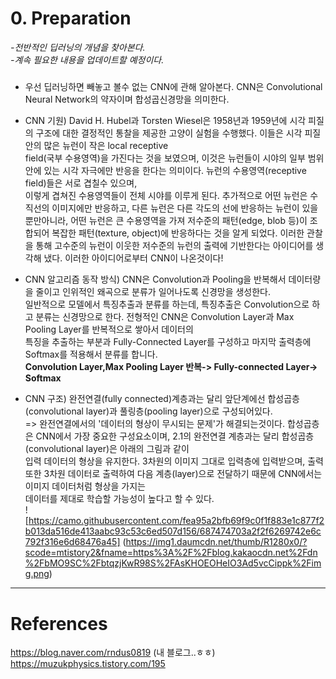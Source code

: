 # 0. Preparation
*-전반적인 딥러닝의 개념을 찾아본다.*  
*-계속 필요한 내용을 업데이트할 예정이다.*

##### 

* 우선 딥러닝하면 빼놓고 볼수 없는 CNN에 관해 알아본다. CNN은 Convolutional Neural Network의 약자이며 합성곱신경망을 의미한다.  

* CNN 기원) David H. Hubel과 Torsten Wiesel은 1958년과 1959년에 시각 피질의 구조에 대한 결정적인 통찰을 제공한 고양이 실험을 수행했다. 이들은 시각 피질 안의 많은 뉴런이 작은 local receptive   
field(국부 수용영역)을 가진다는 것을 보였으며, 이것은 뉴런들이 시야의 일부 범위 안에 있는 시각 자극에만 반응을 한다는 의미이다. 뉴런의 수용영역(receptive field)들은 서로 겹칠수 있으며,   
이렇게 겹쳐진 수용영역들이 전체 시야를 이루게 된다. 추가적으로 어떤 뉴런은 수직선의 이미지에만 반응하고, 다른 뉴런은 다른 각도의 선에 반응하는 뉴런이 있을 뿐만아니라, 어떤 뉴런은 큰 수용영역을 
가져 저수준의 패턴(edge, blob 등)이 조합되어 복잡한 패턴(texture, object)에 반응하다는 것을 알게 되었다. 이러한 관찰을 통해 고수준의 뉴런이 이웃한 저수준의 뉴런의 출력에 기반한다는 아이디어를
생각해 냈다. 이러한 아이디어로부터 CNN이 나온것이다!

* CNN 알고리즘 동작 방식) CNN은 Convolution과 Pooling을 반복해서 데이터량을 줄이고 인위적인 왜곡으로 분류가 일어나도록 신경망을 생성한다.  
일반적으로 모델에서 특징추출과 분류를 하는데, 특징추출은 Convolution으로 하고 분류는 신경망으로 한다. 전형적인 CNN은 Convolution Layer과 Max Pooling Layer를 반복적으로 쌓아서 데이터의   
특징을 추출하는 부분과 Fully-Connected Layer를 구성하고 마지막 출력층에 Softmax를 적용해서 분류를 합니다.   
 **Convolution Layer,Max Pooling Layer 반복-> Fully-connected Layer-> Softmax**

* CNN 구조) 완전연결(fully connected)계층과는 달리 앞단계에선 합성곱층(convolutional layer)과 풀링층(pooling layer)으로 구성되어있다.   
=> 완전연결에서의 '데이터의 형상이 무시되는 문제'가 해결되는것이다. 합성곱층은 CNN에서 가장 중요한 구성요소이며, 2.1의 완전연결 계층과는 달리 합성곱층(convolutional layer)은 아래의 그림과 같이  
입력 데이터의 형상을 유지한다. 3차원의 이미지 그대로 입력층에 입력받으며, 출력 또한 3차원 데이터로 출력하여 다음 계층(layer)으로 전달하기 때문에 CNN에서는 이미지 데이터처럼 형상을 가지는   
데이터를 제대로 학습할 가능성이 높다고 할 수 있다.  
  ![https://camo.githubusercontent.com/fea95a2bfb69f9c0f1f883e1c877f2b013da516de413aabc93c53c6ed507d156/687474703a2f2f6269742e6c792f316e6d68476a45]
  (https://img1.daumcdn.net/thumb/R1280x0/?scode=mtistory2&fname=https%3A%2F%2Fblog.kakaocdn.net%2Fdn%2FbMO9SC%2FbtqzjKwR98S%2FAsKHOEOHeIO3Ad5vcCippk%2Fimg.png)  











-------
# References  
https://blog.naver.com/rndus0819 (내 블로그..ㅎㅎ)  
https://muzukphysics.tistory.com/195
